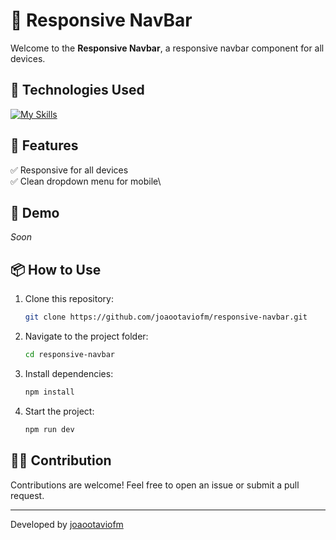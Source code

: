 # 📱 Responsive NavBar

Welcome to the **Responsive Navbar**, a responsive navbar component for all devices.

## 🚀 Technologies Used

[![My Skills](https://skillicons.dev/icons?i=js,react,tailwindcss)](https://skillicons.dev)

## 🎯 Features

✅ Responsive for all devices\
✅ Clean dropdown menu for mobile\

## 📸 Demo
*Soon*

## 📦 How to Use

1. Clone this repository:
   ```sh
   git clone https://github.com/joaootaviofm/responsive-navbar.git
   ```
2. Navigate to the project folder:
   ```sh
   cd responsive-navbar
   ```
3. Install dependencies:
   ```sh
   npm install
   ```
4. Start the project:
   ```sh
   npm run dev
   ```

## 👨‍💻 Contribution

Contributions are welcome! Feel free to open an issue or submit a pull request.

---

Developed by [joaootaviofm](https://github.com/joaootaviofm)
